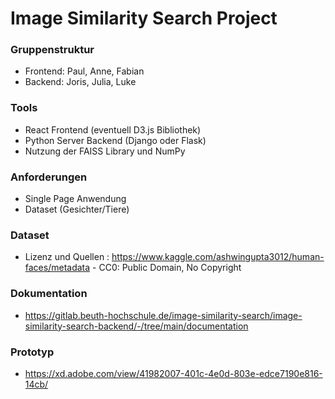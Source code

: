 # Image Similarity Search Project

### Gruppenstruktur

- Frontend: Paul, Anne, Fabian
- Backend: Joris, Julia, Luke

### Tools

- React Frontend (eventuell D3.js Bibliothek)
- Python Server Backend (Django oder Flask) 
- Nutzung der FAISS Library und NumPy

### Anforderungen

- Single Page Anwendung 
- Dataset (Gesichter/Tiere)


### Dataset

- Lizenz und Quellen :
https://www.kaggle.com/ashwingupta3012/human-faces/metadata - CC0: Public Domain, No Copyright

### Dokumentation

- https://gitlab.beuth-hochschule.de/image-similarity-search/image-similarity-search-backend/-/tree/main/documentation

### Prototyp

- https://xd.adobe.com/view/41982007-401c-4e0d-803e-edce7190e816-14cb/
